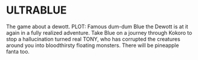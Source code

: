 # ULTRABLUE
The game about a dewott.
PLOT:
Famous dum-dum Blue the Dewott is at it again in a fully realized adventure. Take Blue on a journey through Kokoro to stop a hallucination turned real TONY, who has corrupted
the creatures around you into bloodthirsty floating monsters. There will be pineapple fanta too.
